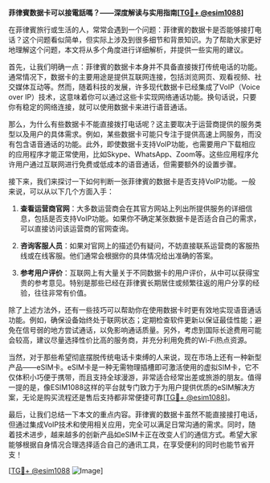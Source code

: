**菲律賓数据卡可以接電話嗎？——深度解读与实用指南[[TG💪+ @esim1088](https://t.me/s/esim1088)]**

在菲律賓旅行或生活的人，常常会遇到一个问题：菲律賓的数据卡是否能够接打电话？这个问题看似简单，但实际上涉及到很多细节和背景知识。为了帮助大家更好地理解这个问题，本文将从多个角度进行详细解析，并提供一些实用的建议。

首先，让我们明确一点：菲律賓的数据卡本身并不具备直接拨打传统电话的功能。通常情况下，数据卡的主要用途是提供互联网连接，包括浏览网页、观看视频、社交媒体互动等。然而，随着科技的发展，许多现代数据卡已经集成了VoIP（Voice over IP）技术，这意味着你可以通过这些卡实现网络通话功能。换句话说，只要你有稳定的网络连接，就可以使用数据卡来进行语音通话。

那么，为什么有些数据卡不能直接拨打电话呢？这主要取决于运营商提供的服务类型以及用户的具体需求。例如，某些数据卡可能只专注于提供高速上网服务，而没有包含语音通话的功能。此外，即使数据卡支持VoIP功能，也需要用户下载相应的应用程序才能正常使用，比如Skype、WhatsApp、Zoom等。这些应用程序允许用户通过互联网进行免费或低成本的语音通话，但需要额外的设置步骤。

接下来，我们来探讨一下如何判断一张菲律賓的数据卡是否支持VoIP功能。一般来说，可以从以下几个方面入手：

1. **查看运营商官网**：大多数运营商会在其官方网站上列出所提供服务的详细信息，包括是否支持VoIP功能。如果你不确定某张数据卡是否适合自己的需求，可以直接访问该运营商的官网查询。
   
2. **咨询客服人员**：如果对官网上的描述仍有疑问，不妨直接联系运营商的客服热线或在线客服。他们通常会根据你的具体情况给出准确的答案。
   
3. **参考用户评价**：互联网上有大量关于不同数据卡的用户评价，从中可以获得宝贵的参考意见。特别是那些已经在菲律賓长期居住或频繁往返的用户分享的经验，往往非常有价值。

除了上述方法外，还有一些技巧可以帮助你在使用数据卡时更有效地实现语音通话功能。例如，确保设备始终处于联网状态；定期检查软件更新以保证最佳性能；避免在信号弱的地方尝试通话，以免影响通话质量。另外，考虑到国际长途费用可能会较高，建议尽量选择性价比高的服务商，并充分利用免费的Wi-Fi热点资源。

当然，对于那些希望彻底摆脱传统电话卡束缚的人来说，现在市场上还有一种新型产品——eSIM卡。eSIM卡是一种无需物理插槽即可激活使用的虚拟SIM卡，它不仅体积小巧便于携带，而且支持全球漫游，非常适合经常出差或旅游的朋友。值得一提的是，像ESIM1088这样的平台就专门致力于为用户提供优质的eSIM解决方案，无论是购买流程还是售后支持都非常便捷可靠[[TG💪+ @esim1088](https://t.me/s/esim1088)]。

最后，让我们总结一下本文的重点内容。菲律賓的数据卡虽然不能直接接打电话，但通过集成VoIP技术和使用相关应用，完全可以满足日常沟通的需求。同时，随着技术进步，越来越多的创新产品如eSIM卡正在改变人们的通信方式。希望大家能够根据自身情况合理选择适合自己的通讯工具，在享受便利的同时也能节省开支！

[[TG💪+ @esim1088](https://t.me/s/esim1088) ![Image](https://i.postimg.cc/4NQfJmqS/Snipaste-2025-05-13-00-14-12.png)]